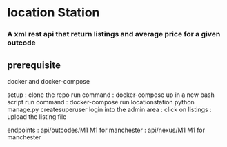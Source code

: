 # location Station
### A xml rest api that return listings and average price for a given outcode

## prerequisite
docker and docker-compose

setup
: clone the repo
    run command 
        : docker-compose up
    in a new bash script
        run command 
            : docker-compose run locationstation python manage.py createsuperuser
    login into the admin area
        : click on listings
            : upload the listing file

endpoints
: api/outcodes/M1
    M1 for manchester
: api/nexus/M1
    M1 for manchester
